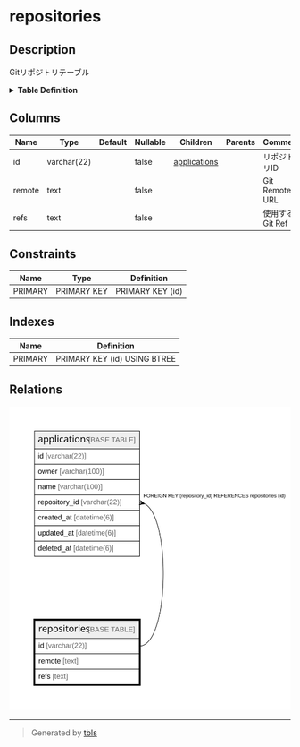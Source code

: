 # repositories

## Description

Gitリポジトリテーブル

<details>
<summary><strong>Table Definition</strong></summary>

```sql
CREATE TABLE `repositories` (
  `id` varchar(22) NOT NULL COMMENT 'リポジトリID',
  `remote` text NOT NULL COMMENT 'Git Remote URL',
  `refs` text NOT NULL COMMENT '使用するGit Ref',
  PRIMARY KEY (`id`)
) ENGINE=InnoDB DEFAULT CHARSET=utf8mb4 COMMENT='Gitリポジトリテーブル'
```

</details>

## Columns

| Name | Type | Default | Nullable | Children | Parents | Comment |
| ---- | ---- | ------- | -------- | -------- | ------- | ------- |
| id | varchar(22) |  | false | [applications](applications.md) |  | リポジトリID |
| remote | text |  | false |  |  | Git Remote URL |
| refs | text |  | false |  |  | 使用するGit Ref |

## Constraints

| Name | Type | Definition |
| ---- | ---- | ---------- |
| PRIMARY | PRIMARY KEY | PRIMARY KEY (id) |

## Indexes

| Name | Definition |
| ---- | ---------- |
| PRIMARY | PRIMARY KEY (id) USING BTREE |

## Relations

![er](repositories.svg)

---

> Generated by [tbls](https://github.com/k1LoW/tbls)
